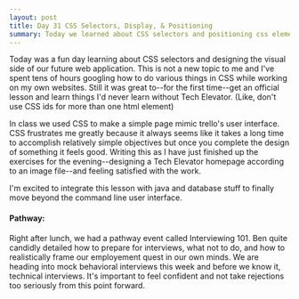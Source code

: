 ```yaml
---
layout: post
title: Day 31 CSS Selectors, Display, & Positioning 
summary: Today we learned about CSS selectors and positioning css elements. We also had a pathway event called Interviewing 101.
---
```


Today was a fun day learning about CSS selectors and designing the visual side of our future web application. This is not a new topic to me and I've spent tens of hours googling how to do various things in CSS while working on my own websites. Still it was great to--for the first time--get an official lesson and learn things I'd never learn without Tech Elevator. (Like, don't use CSS ids for more than one html element)

In class we used CSS to make a simple page mimic trello's user interface. CSS frustrates me greatly because it always seems like it takes a long time to accomplish relatively simple objectives but once you complete the design of something it feels good. Writing this as I have just finished up the exercises for the evening--designing a Tech Elevator homepage according to an image file--and feeling satisfied with the work. 

I'm excited to integrate this lesson with java and database stuff to finally move beyond the command line user interface. 

#### Pathway:
Right after lunch, we had a pathway event called Interviewing 101. Ben quite candidly detailed how to prepare for interviews, what not to do, and how to realistically frame our employement quest in our own minds. We are heading into mock behavioral interviews this week and before we know it, technical interviews. It's important to feel confident and not take rejections too seriously from this point forward. 

